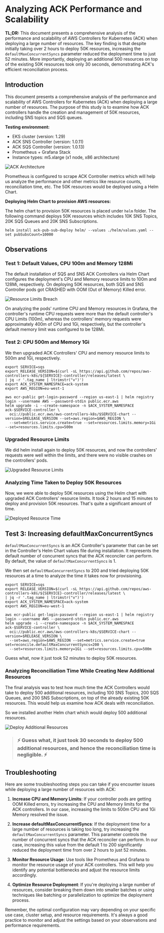 # Analyzing ACK Performance and Scalability

**TL;DR:** This document presents a comprehensive analysis of the performance
and scalability of AWS Controllers for Kubernetes (ACK) when deploying a large
number of resources. The key finding is that despite initially taking over 2 hours
to deploy 50K resources, increasing the `defaultMaxConcurrentSyncs` parameter reduced
the deployment time to just 52 minutes. More importantly, deploying an additional 500
resources on top of the existing 50K resources took only 30 seconds, demonstrating ACK's
efficient reconciliation process.

## Introduction

This document presents a comprehensive analysis of the performance and scalability of AWS
Controllers for Kubernetes (ACK) when deploying a large number of resources. The purpose of
this study is to examine how ACK controllers handle the creation and management of 50K
resources, including SNS topics and SQS queues.


**Testing environment:**

* EKS cluster (version: 1.29)
* ACK SNS Controller (version: 1.0.11)
* ACK SQS Controller (version: 1.0.13)
* Prometheus + Grafana Stack
* Instance types: m5.xlarge (x1 node, x86 architecture)

![ACK Architecture](ack.drawio.png)

Prometheus is configured to scrape ACK Controller metrics which will help us analyze the
performance and other metrics like resource counts, reconciliation time, etc. The 50K
resources would be deployed using a Helm Chart.

**Deploying Helm Chart to provision AWS resources:**

The helm chart to provision 50K resources is placed under `helm` folder. The following command
deploys 50K resources which includes 10K SNS Topics, 20K SQS Queues and 20K SNS Subscriptions. 
```
helm install ack-pub-sub-deploy helm/ --values ./helm/values.yaml --set pubSubsCount=10000
```

## Observations

### Test 1: Default Values, CPU 100m and Memory 128Mi

The default installation of SQS and SNS ACK Controllers via Helm Chart configures the deployment's
CPU and Memory resource limits to 100m and 128Mi, respectively. On deploying 50K resources,
both SQS and SNS Controller pods got CRASHED with OOM (Out of Memory) Killed error.

![Resource Limits Breach](resource_limits_breach.png)

On analyzing the pods' runtime CPU and Memory resources in Grafana, the controller's runtime
CPU requests were more than the default controller's CPU Limits (100m), whereas the controllers'
memory requests were approximately 400m of CPU and 1Gi, respectively, but the controller's default
memory limit was configured to be 128Mi.

### Test 2: CPU 500m and Memory 1Gi

We then upgraded ACK Controllers' CPU and memory resource limits to 500m and 1Gi, respectively.

```
export SERVICE=sqs
export RELEASE_VERSION=$(curl -sL https://api.github.com/repos/aws-controllers-k8s/${SERVICE}-controller/releases/latest \
| jq -r '.tag_name | ltrimstr("v")')
export ACK_SYSTEM_NAMESPACE=ack-system
export AWS_REGION=eu-west-1

aws ecr-public get-login-password --region us-east-1 | helm registry login --username AWS --password-stdin public.ecr.aws
helm upgrade -i --create-namespace -n $ACK_SYSTEM_NAMESPACE ack-$SERVICE-controller \
  oci://public.ecr.aws/aws-controllers-k8s/$SERVICE-chart --version=$RELEASE_VERSION --set=aws.region=$AWS_REGION \
  --set=metrics.service.create=true --set=resources.limits.memory=1Gi --set=resources.limits.cpu=500m
```
### Upgraded Resource Limits

We did helm install again to deploy 50K resources, and now the controllers' requests were well within the limits,
and there were no visible crashes on the controllers' pods.

![Upgraded Resource Limits](upgraded_resource_limits.png)

### Analyzing Time Taken to Deploy 50K Resources

Now, we were able to deploy 50K resources using the Helm chart with upgraded ACK Controllers' resource limits.
It took 2 hours and 15 minutes to deploy and provision 50K resources. That's quite a significant amount of time.

![Deployed Resource Time](deployed_resource_time.png)

## Test 3: Increasing defaultMaxConcurrentSyncs

`defaultMaxConcurrentSyncs` is an ACK Controller's parameter that can be set in the Controller's Helm Chart
values file during installation. It represents the default number of concurrent syncs that the ACK reconciler
can perform. By default, the value of `defaultMaxConcurrentSyncs` is 1.

We then set `defaultMaxConcurrentSyncs` to 200 and tried deploying 50K resources at a time to analyze the
time it takes now for provisioning.

```
export SERVICE=sqs
export RELEASE_VERSION=$(curl -sL https://api.github.com/repos/aws-controllers-k8s/${SERVICE}-controller/releases/latest \
| jq -r '.tag_name | ltrimstr("v")')
export ACK_SYSTEM_NAMESPACE=ack-system
export AWS_REGION=eu-west-1

aws ecr-public get-login-password --region us-east-1 | helm registry login --username AWS --password-stdin public.ecr.aws
helm upgrade -i --create-namespace -n $ACK_SYSTEM_NAMESPACE ack-$SERVICE-controller \
  oci://public.ecr.aws/aws-controllers-k8s/$SERVICE-chart --version=$RELEASE_VERSION \
  --set=aws.region=$AWS_REGION --set=metrics.service.create=true set=reconcile.defaultMaxConcurrentSyncs=200 \
  --set=resources.limits.memory=1Gi --set=resources.limits.cpu=500m
```
Guess what, now it just took 52 minutes to deploy 50K resources.


### Analyzing Reconciliation Time While Creating New Additional Resources

The final analysis was to test how much time the ACK Controllers would take to deploy 500 additional
resources, including 100 SNS Topics, 200 SQS Queues, and 200 SNS Subscriptions, on top of the
already existing 50K resources. This would help us examine how ACK deals with reconciliation.

So we installed another Helm chart which would deploy 500 additional resources.

![Deploy Additional Resources](deploy_additional_resources.png)

> ### ⚡ Guess what, it just took **30 seconds** to deploy 500 additional resources, and hence the reconciliation time is negligible. ⚡

## Troubleshooting

Here are some troubleshooting steps you can take if you encounter issues while deploying a
large number of resources with ACK:

1. **Increase CPU and Memory Limits**: If your controller pods are getting OOM Killed errors,
try increasing the CPU and Memory limits for the ACK controllers. In our case, increasing the
limits to 500m CPU and 1Gi Memory resolved the issue.

2. **Increase defaultMaxConcurrentSyncs**: If the deployment time for a large number of resources
is taking too long, try increasing the `defaultMaxConcurrentSyncs` parameter. This parameter controls
the number of concurrent syncs that the ACK reconciler can perform. In our case, increasing this
value from the default 1 to 200 significantly reduced the deployment time from over 2 hours to just 52 minutes.

3. **Monitor Resource Usage**: Use tools like Prometheus and Grafana to monitor the resource
usage of your ACK controllers. This will help you identify any potential bottlenecks and
adjust the resource limits accordingly.

4. **Optimize Resource Deployment**: If you're deploying a large number of resources, consider
breaking them down into smaller batches or using techniques like batching or parallelization
to optimize the deployment process.

Remember, the optimal configuration may vary depending on your specific use case, cluster setup,
and resource requirements. It's always a good practice to monitor and adjust the settings based
on your observations and performance requirements.





